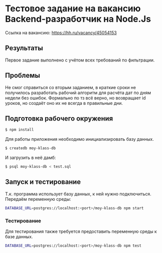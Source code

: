 # Тестовое задание на вакансию Backend-разработчик на Node.Js

Ссылка на вакансию: https://hh.ru/vacancy/45054153


## Результаты

Первое задание выполнено с учётом всех требований по фильтрации.

## Проблемы

Не смог справиться со вторым заданием, в краткие сроки не получилось разработать рабочий алгоритм для расчёта дат по дням недели без ошибок. Формально по тз всё верно, но возвращает id уроков, но создаёт оно их не всегда в правильные дни.

## Подготовка рабочего окружения

```bash
$ npm install
```

Для работы приложения необходимо инициализировать базу данных. 

```bash
$ createdb moy-klass-db
```

И загрузить в неё дамб:

```bash
$ psql moy-klass-db < test.sql
```

## Запуск и тестирование

Т.к. программа использует базу данных, к ней нужно подключиться. Передаём переменную среды:

```bash
DATABASE_URL=postgres://localhost:<port>/moy-klass-db npm start
```

### Тестирование

Для тестирования также требуется предоставить переменную среды к базе данных.

```bash
DATABASE_URL=postgres://localhost:<port>/moy-klass-db npm test
```
